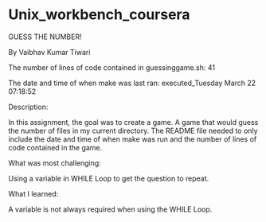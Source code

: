 # Unix_workbench_coursera

GUESS THE NUMBER!

By Vaibhav Kumar Tiwari

The number of lines of code contained in guessinggame.sh: 41

The date and time of when make was last ran: executed_Tuesday March 22 07:18:52

Description:

In this assignment, the goal was to create a game. A game that would guess the number of files in my current directory. The README file needed to only include the date and time of when make was run and the number of lines of code contained in the game.


What was most challenging:

Using a variable in WHILE Loop to get the question to repeat.

What I learned:

A variable is not always required when using the WHILE Loop.

